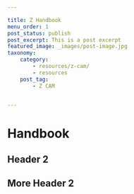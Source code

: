 ```yaml
---

title: Z Handbook
menu_order: 1
post_status: publish
post_excerpt: This is a post excerpt
featured_image: _images/post-image.jpg
taxonomy:
    category:
        - resources/z-cam/
        - resources
    post_tag:
        - Z CAM


---
```


# Handbook 

## Header 2

## More Header 2
